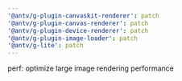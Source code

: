 ```yaml
---
'@antv/g-plugin-canvaskit-renderer': patch
'@antv/g-plugin-canvas-renderer': patch
'@antv/g-plugin-device-renderer': patch
'@antv/g-plugin-image-loader': patch
'@antv/g-lite': patch
---
```


perf: optimize large image rendering performance
